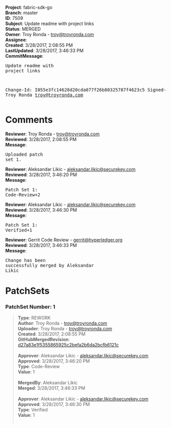 <strong>Project</strong>: fabric-sdk-go<br><strong>Branch</strong>: master<br><strong>ID</strong>: 7509<br><strong>Subject</strong>: Update readme with project links<br><strong>Status</strong>: MERGED<br><strong>Owner</strong>: Troy Ronda - troy@troyronda.com<br><strong>Assignee</strong>:<br><strong>Created</strong>: 3/28/2017, 2:08:55 PM<br><strong>LastUpdated</strong>: 3/28/2017, 3:46:33 PM<br><strong>CommitMessage</strong>:<br><pre>Update readme with project links

Change-Id: I055e3fc14628d20cda077f26b80325787f4623c5
Signed-off-by: Troy Ronda <troy@troyronda.com>
</pre><h1>Comments</h1><strong>Reviewer</strong>: Troy Ronda - troy@troyronda.com<br><strong>Reviewed</strong>: 3/28/2017, 2:08:55 PM<br><strong>Message</strong>: <pre>Uploaded patch set 1.</pre><strong>Reviewer</strong>: Aleksandar Likic - aleksandar.likic@securekey.com<br><strong>Reviewed</strong>: 3/28/2017, 3:46:20 PM<br><strong>Message</strong>: <pre>Patch Set 1: Code-Review+2</pre><strong>Reviewer</strong>: Aleksandar Likic - aleksandar.likic@securekey.com<br><strong>Reviewed</strong>: 3/28/2017, 3:46:30 PM<br><strong>Message</strong>: <pre>Patch Set 1: Verified+1</pre><strong>Reviewer</strong>: Gerrit Code Review - gerrit@hyperledger.org<br><strong>Reviewed</strong>: 3/28/2017, 3:46:33 PM<br><strong>Message</strong>: <pre>Change has been successfully merged by Aleksandar Likic</pre><h1>PatchSets</h1><h3>PatchSet Number: 1</h3><blockquote><strong>Type</strong>: REWORK<br><strong>Author</strong>: Troy Ronda - troy@troyronda.com<br><strong>Uploader</strong>: Troy Ronda - troy@troyronda.com<br><strong>Created</strong>: 3/28/2017, 2:08:55 PM<br><strong>GitHubMergedRevision</strong>: [d27a83e1f5355865925c2befa2b6da2bcfb6121c](https://github.com/hyperledger-gerrit-archive/fabric-sdk-go/commit/d27a83e1f5355865925c2befa2b6da2bcfb6121c)<br><br><strong>Approver</strong>: Aleksandar Likic - aleksandar.likic@securekey.com<br><strong>Approved</strong>: 3/28/2017, 3:46:20 PM<br><strong>Type</strong>: Code-Review<br><strong>Value</strong>: 1<br><br><strong>MergedBy</strong>: Aleksandar Likic<br><strong>Merged</strong>: 3/28/2017, 3:46:33 PM<br><br><strong>Approver</strong>: Aleksandar Likic - aleksandar.likic@securekey.com<br><strong>Approved</strong>: 3/28/2017, 3:46:30 PM<br><strong>Type</strong>: Verified<br><strong>Value</strong>: 1<br><br></blockquote>